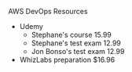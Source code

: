 AWS DevOps Resources
- Udemy
  - Stephane's course 15.99
  - Stephane's test exam 12.99
  - Jon Bonso's test exam 12.99
- WhizLabs preparation $16.96
